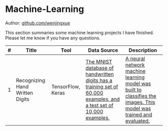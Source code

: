 # Machine-Learning

Author: [github.com/wenjingxue](https://github.com/wenjingxue)


This section summaries some machine learning projects I have finished. Please let me know if you have any questions.

\# | Title | Tool | Data Source | Description 
---|---|---|---|---
1 | Recognizing Hand Written Digits | TensorFlow, Keras | [The MNIST database of handwritten digits has a training set of 60,000 examples, and a test set of 10,000 examples.](http://yann.lecun.com/exdb/mnist/) | [A neural network machine learning model was built to classifies the images. This model was trained and evaluated.](https://github.com/WenjingXue/Machine-Learning/blob/main/RecognizationOfHandwrittenDigits2.py)

